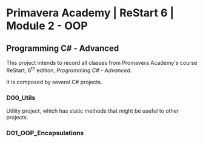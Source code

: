 # Primavera Academy | ReStart 6 | Module 2 - OOP

## Programming C# - Advanced

This project intends to record all classes from Promavera Academy's course ReStart, 6<sup>th</sup> edition, _Programming C# - Advanced_.

It is composed by several C# projects.

### D00_Utils

Utility project, which has static methods that might be useful to other projects. 

### D01_OOP_Encapsulations
